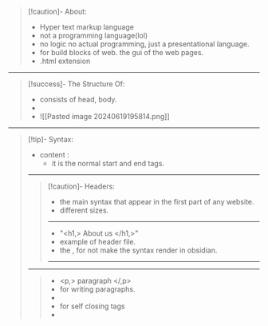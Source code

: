 
>[!caution]- About:
>- Hyper text markup language
>- not a programming language(lol)
>- no logic no actual programming, just a presentational language.
>- for build blocks of web. the gui of the web pages.
>- .html extension

---
>[!success]- The Structure Of:
>- consists of head, body.
>- 
>- ![[Pasted image 20240619195814.png]]

---

>[!tip]- Syntax:
>
>- <tagname> content </tagname>:
>	- it is the normal start and end tags.
>---
>>[!caution]- Headers:
>>- the main syntax that appear in the first part of any website.
>>- different sizes.
>>---
>>- "<h1,> About us </h1,>"
>>	- example of header file.
>>	- the , for not make the syntax render in obsidian.
>>---
>
>---
>>- <p,> paragraph </,p>  
>>	- for writing paragraphs.
>>- <br>
>>	- for self closing tags
>>- 